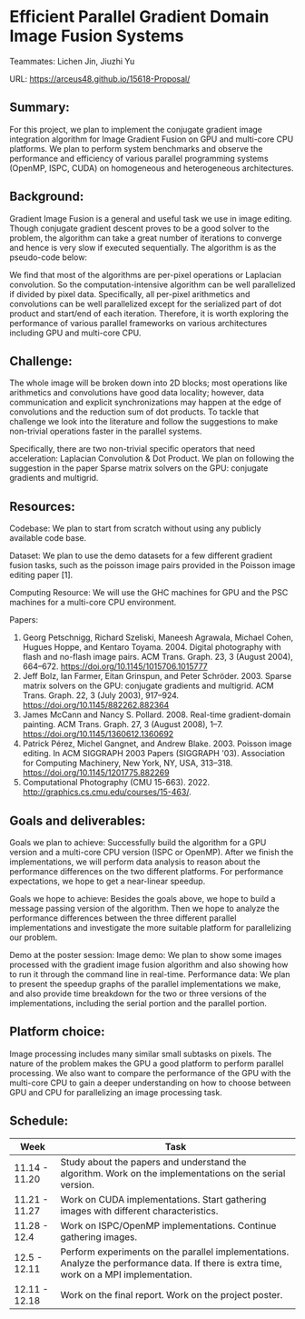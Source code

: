 # Efficient Parallel Gradient Domain Image Fusion Systems

Teammates: Lichen Jin, Jiuzhi Yu

URL: https://arceus48.github.io/15618-Proposal/

## Summary: 
For this project, we plan to implement the conjugate gradient image integration algorithm for  Image Gradient Fusion on GPU and multi-core CPU platforms. We plan to perform system benchmarks and observe the performance and efficiency of various parallel programming systems (OpenMP, ISPC, CUDA) on homogeneous and heterogeneous architectures.

## Background:
Gradient Image Fusion is a general and useful task we use in image editing. Though conjugate gradient descent proves to be a good solver to the problem, the algorithm can take a great number of iterations to converge and hence is very slow if executed sequentially. The algorithm is as the pseudo-code below:

We find that most of the algorithms are per-pixel operations or Laplacian convolution. So the computation-intensive algorithm can be well parallelized if divided by pixel data. Specifically, all per-pixel arithmetics and convolutions can be well parallelized except for the serialized part of dot product and start/end of each iteration. Therefore, it is worth exploring the performance of various parallel frameworks on various architectures including GPU and multi-core CPU.

## Challenge:
The whole image will be broken down into 2D blocks; most operations like arithmetics and convolutions have good data locality; however, data communication and explicit synchronizations may happen at the edge of convolutions and the reduction sum of dot products. To tackle that challenge we look into the literature and follow the suggestions to make non-trivial operations faster in the parallel systems.

Specifically, there are two non-trivial specific operators that need acceleration: Laplacian Convolution & Dot Product. We plan on following the suggestion in the paper Sparse matrix solvers on the GPU: conjugate gradients and multigrid.

## Resources:

Codebase: 
We plan to start from scratch without using any publicly available code base.

Dataset: 
We plan to use the demo datasets for a few different gradient fusion tasks, such as the poisson image pairs provided in the Poisson image editing paper [1].

Computing Resource: 
We will use the GHC machines for GPU and the PSC machines for a multi-core CPU environment.

Papers:
1. Georg Petschnigg, Richard Szeliski, Maneesh Agrawala, Michael Cohen, Hugues Hoppe, and Kentaro Toyama. 2004. Digital photography with flash and no-flash image pairs. ACM Trans. Graph. 23, 3 (August 2004), 664–672. https://doi.org/10.1145/1015706.1015777
2. Jeff Bolz, Ian Farmer, Eitan Grinspun, and Peter Schröder. 2003. Sparse matrix solvers on the GPU: conjugate gradients and multigrid. ACM Trans. Graph. 22, 3 (July 2003), 917–924. https://doi.org/10.1145/882262.882364
3. James McCann and Nancy S. Pollard. 2008. Real-time gradient-domain painting. ACM Trans. Graph. 27, 3 (August 2008), 1–7. https://doi.org/10.1145/1360612.1360692
4. Patrick Pérez, Michel Gangnet, and Andrew Blake. 2003. Poisson image editing. In ACM SIGGRAPH 2003 Papers (SIGGRAPH '03). Association for Computing Machinery, New York, NY, USA, 313–318. https://doi.org/10.1145/1201775.882269
5. Computational Photography (CMU 15-663). 2022. http://graphics.cs.cmu.edu/courses/15-463/.


## Goals and deliverables:

Goals we plan to achieve: Successfully build the algorithm for a GPU version and a multi-core CPU version (ISPC or OpenMP). After we finish the implementations, we will perform data analysis to reason about the performance differences on the two different platforms. For performance expectations, we hope to get a near-linear speedup.

Goals we hope to achieve: Besides the goals above, we hope to build a message passing version of the algorithm. Then we hope to analyze the performance differences between the three different parallel implementations and investigate the more suitable platform for parallelizing our problem.

Demo at the poster session: 
Image demo: We plan to show some images processed with the gradient image fusion algorithm and also showing how to run it through the command line in real-time.
Performance data: We plan to present the speedup graphs of the parallel implementations we make, and also provide time breakdown for the two or three versions of the implementations, including the serial portion and the parallel portion.

## Platform choice:
Image processing includes many similar small subtasks on pixels. The nature of the problem makes the GPU a good platform to perform parallel processing. We also want to compare the performance of the GPU with the multi-core CPU to gain a deeper understanding on how to choose between GPU and CPU for parallelizing an image processing task. 

## Schedule:
| Week          | Task                                                                                                                                      |
|---------------|-------------------------------------------------------------------------------------------------------------------------------------------|
| 11.14 - 11.20 | Study about the papers and understand the algorithm.  Work on the implementations on the serial version.                                  |
| 11.21 - 11.27 | Work on CUDA implementations. Start gathering images with different characteristics.                                                      |
| 11.28 - 12.4  | Work on ISPC/OpenMP implementations. Continue gathering images.                                                                           |
| 12.5 - 12.11  | Perform experiments on the parallel implementations.  Analyze the performance data. If there is extra time, work on a MPI implementation. |
| 12.11 - 12.18 | Work on the final report. Work on the project poster.                                                                                     |